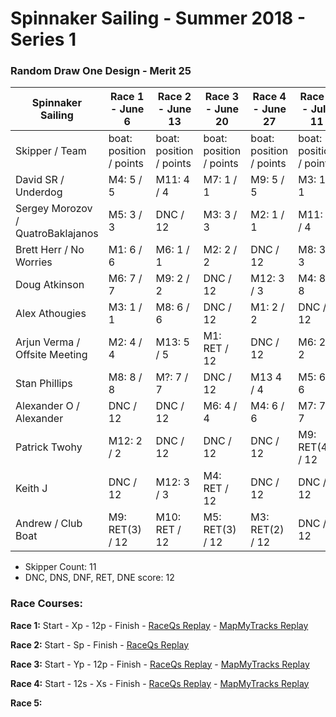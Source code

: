 # Spinnaker Sailing - Summer 2018 - Series 1
### Random Draw One Design - Merit 25

| Spinnaker Sailing | Race 1 - June 6 | Race 2 - June 13 | Race 3 - June 20 | Race 4 - June 27 | Race 5 - July 11 | Series Points | Final Series Points |
| --- | --- | --- | --- | --- | --- | --- | --- |
| Skipper / Team | boat: position / points | boat: position / points | boat: position / points | boat: position / points | boat: position / points | | Best 4 Races |
| David SR / Underdog | M4: 5 / 5 | M11: 4 / 4 | M7: 1 / 1 | M9: 5 / 5 | M3: 1 / 1 | 16 | 11 |
| Sergey Morozov / QuatroBaklajanos | M5: 3 / 3 | DNC / 12 | M3: 3 / 3 | M2: 1 / 1 | M11: 4 / 4| 23 | 11 |
| Brett Herr / No Worries | M1: 6 / 6 | M6: 1 / 1 | M2: 2 / 2 | DNC / 12 | M8: 3 / 3 | 24 | 12 |
| Doug Atkinson| M6: 7 / 7 | M9: 2 / 2 | DNC / 12 | M12: 3 / 3 | M4: 8 / 8 | 32 | 20 |
| Alex Athougies | M3: 1 / 1 | M8: 6 / 6 | DNC / 12 | M1: 2 / 2 | DNC / 12 | 33 | 21 |
| Arjun Verma / Offsite Meeting | M2: 4 / 4 | M13: 5 / 5 | M1: RET / 12 | DNC / 12 | M6: 2 / 2 | 35 | 23 |
| Stan Phillips | M8: 8 / 8 | M?: 7 / 7 | DNC / 12 | M13 4 / 4 | M5: 6 / 6 | 37 | 25 |
| Alexander O / Alexander | DNC / 12 | DNC / 12 | M6: 4 / 4 | M4: 6 / 6 | M7: 7 / 7 | 41 | 29 |
| Patrick Twohy | M12: 2 / 2 | DNC / 12 | DNC / 12 | DNC / 12 | M9: RET(4) / 12 | 50 | 38 |
| Keith J | DNC / 12 | M12: 3 / 3 | M4: RET / 12 | DNC / 12 | DNC / 12 | 51 | 39 |
| Andrew / Club Boat | M9: RET(3) / 12 | M10: RET / 12 | M5: RET(3) / 12 | M3: RET(2) / 12 | DNC / 12 | 60 | 48 |


* Skipper Count: 11
* DNC, DNS, DNF, RET, DNE score: 12


### Race Courses:

**Race 1:** Start - Xp - 12p - Finish - [RaceQs Replay](http://raceqs.com/regattas/64373?eventId=69586) - [MapMyTracks Replay](http://www.mapmytracks.com/explore/activity/2859068)

**Race 2:** Start - Sp - Finish - [RaceQs Replay](http://raceqs.com/regattas/64373?eventId=69587)

**Race 3:** Start - Yp - 12p - Finish - [RaceQs Replay](http://raceqs.com/regattas/64373?eventId=69588) - [MapMyTracks Replay](http://www.mapmytracks.com/explore/activity/2878507)

**Race 4:** Start - 12s - Xs - Finish - [RaceQs Replay](http://raceqs.com/regattas/64373?eventId=69589) - [MapMyTracks Replay](http://www.mapmytracks.com/explore/activity/2889059)

**Race 5:** 

